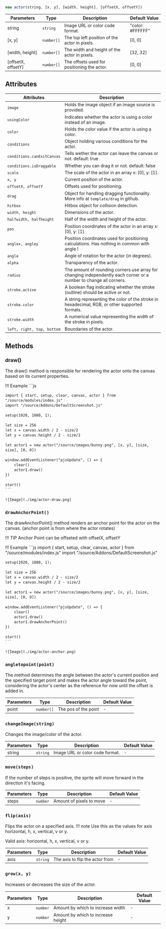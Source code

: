 
```js
new actor(string, [x, y], [width, height], [offsetX, offsetY])
```

| Parameters          | Type      | Description                                       | Default Value  |
|---------------------|-----------|---------------------------------------------------|----------------|
| string              | `string`  | Image URL or color code format.                   | "color: #FFFFFF"   |
| [x, y]              | `number[]`| The top left position of the actor in pixels.     | [0, 0]         |
| [width, height]     | `number[]`| The width and height of the actor in pixels.      | [32, 32]       |
| [offsetX, offsetY]  | `number[]`| The offsets used for positioning the actor.       | [0, 0]         |

## Attributes

| Attributes                | Description                                                       |
|---------------------------|-------------------------------------------------------------------|
| `image`                   | Holds the image object if an image source is provided.            |
| `usingColor`              | Indicates whether the actor is using a color instead of an image. |
| `color`                   | Holds the color value if the actor is using a color.              |
| `conditions`              | Object holding various conditions for the actor.                  |
| `conditions.canExitCanvas`| Tells wether the actor can leave the canvas or not. default: true |
| `conditions.isDraggable`  | Whether you can drag it or not. default: false                    |
| `scale`                   | The scale of the actor in an array x: [0], y: [1].                |
| `x, y`                    | Current position of the actor.                                    |
| `offsetX, offsetY`        | Offsets used for positioning.                                     |
| `drag`                    | Object for handling dragging functionality. More info at `template/drag` in github. |
| `hitbox`                  | Hitbox object for collision detection.                            |
| `width, height`           | Dimensions of the actor.                                          |
| `halfwidth, halfheight`   | Half of the width and height of the actor.                        |
| `pos`                     | Position coordinates of the actor in an array x: [0], y: [1].     |
| `anglex, angley`          | Position coordinates used for positioning calculations. Has nothing in common with angle ! |
| `angle`                   | Angle of rotation for the actor (in degrees).                     |
| `alpha`                   | Transparency of the actor.                                        |
| `radius`                  | The amount of rounding corners use array for changing independently each corner or a number to change all corners.                    |
| `stroke.active`           | A boolean flag indicating whether the stroke (outline) should be active or not.  |
| `stroke.color`           |  A string representing the color of the stroke in hexadecimal, RGB, or other supported formats.  |
| `stroke.width`           |  A numerical value representing the width of the stroke in pixels.  |
|`left, right, top, bottom` | Boundaries of the actor.                                          |

## Methods

### draw()

The draw() method is responsible for rendering the actor onto the canvas based on its current properties.

!!! Example
    ```js

    import { start, setup, clear, canvas, actor } from "/source/modules/index.js"
    import "/source/Addons/DefaultScreenshot.js"

    setup(1920, 1080, 1);

    let size = 256
    let x = canvas.width / 2 - size/2
    let y = canvas.height / 2 - size/2

    let actor1 = new actor("/source/images/bunny.png", [x, y], [size, size], [0, 0])

    window.addEventListener("pjsUpdate", () => {
        clear()
        actor1.draw()
    })

    start()
    ```

    ![Image](./img/actor-draw.png)

### `drawAnchorPoint()`

The drawAnchorPoint() method renders an anchor point for the actor on the canvas. (anchor point is from where the actor rotates)

!!! TIP
    Anchor Point can be offseted with offsetX, offsetY

!!! Example
    ```js
    import { start, setup, clear, canvas, actor } from "/source/modules/index.js"
    import "/source/Addons/DefaultScreenshot.js"

    setup(1920, 1080, 1);

    let size = 256
    let x = canvas.width / 2 - size/2
    let y = canvas.height / 2 - size/2

    let actor1 = new actor("/source/images/bunny.png", [x, y], [size, size], [0, 0])

    window.addEventListener("pjsUpdate", () => {
        clear()
        actor1.draw()
        actor1.drawAnchorPoint()
    })

    start()
    ```

    ![Image](./img/actor-anchor.png)

### `angletopoint(point)`

The method determines the angle between the actor's current position and the specified target point and makes the actor angle toward the point, considering the actor's center as the reference for now until the offset is added in.

| Parameters          | Type      | Description                                       | Default Value  |
|---------------------|-----------|---------------------------------------------------|----------------|
| point               | `number[]`| The pos of the point                              | -              |

### `changeImage(string)`

Changes the image/color of the actor.

| Parameters          | Type      | Description                                       | Default Value  |
|---------------------|-----------|---------------------------------------------------|----------------|
| string              | `string`  | Image URL or color code format.                   | -              |

### `move(steps)`

If the number of steps is positive, the sprite will move forward in the direction it's facing.

| Parameters          | Type      | Description                                       | Default Value  |
|---------------------|-----------|---------------------------------------------------|----------------|
| steps               | `number`  | Amount of pixels to move                          | -              |

### `flip(axis)`

Flips the actor on a specified axis.
!!! note
    Use this as the values for axis horizontal, h, x, vertical, v or y.

Valid axis: horizontal, h, x, vertical, v or y.

| Parameters          | Type      | Description                                       | Default Value  |
|---------------------|-----------|---------------------------------------------------|----------------|
| axis               | `string`| The axis to flip the actor from                              | -              |


### `grow(x, y)`

Increases or decreases the size of the actor.

| Parameters          | Type      | Description                                       | Default Value  |
|---------------------|-----------|---------------------------------------------------|----------------|
| x                   | `number`  | Amount by which to increase width                 | -              |
| y                   | `number`  | Amount by which to increase height                | -              |
